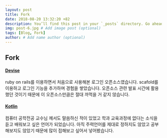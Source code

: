 ```yaml
---
layout: post
title: Fork
date: 2018-08-20 13:32:20 +82
description: You’ll find this post in your `_posts` directory. Go ahead and edit it and re-build the site to see your changes. # Add post description (optional)
img: post-6.jpg # Add image post (optional)
tags: [Blog, Fork]
author: # Add name author (optional)
---
```

## Fork

#### [Devise](https://github.com/kms278711/devise)

ruby on rails를 이용하면서 처음으로 사용해본 로그인 오픈소스였습니다.
scafold를 이용하고 로그인 기능을 추가하며 경험을 쌓았습니다. 오픈소스 관련 발표 시간에 활용했던 것이기 때문에 이 오픈소스만큼은 절대 까먹을 거 같지 않습니다.



#### [Kotlin](https://github.com/kms278711/kotlin)

컴퓨터 공학전공 교수님 께서도 말씀하신 적이 있었고 학과 교육과정에 없다는 
소식을 듣고 배워보고 싶은 언어가 되었습니다.  아직 주력언어를 제대로 정하지도 않았고 공부해보지도 않았기 때문에 많이 접해보고 싶어서 넣어봤습니다. 

